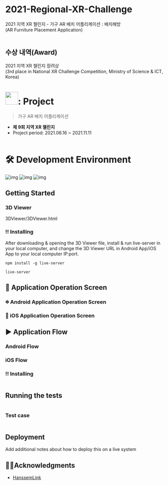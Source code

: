 # 2021-Regional-XR-Challenge
2021 지역 XR 첼린지 - 가구 AR 배치 어플리케이션 : 배치해방
<br>(AR Furniture Placement Application)<br><br>

## 수상 내역(Award)
2021 지역 XR 챌린지 장려상
<br>(3rd place in National XR Challenge Competition, Ministry of Science & ICT, Korea)


# <img src="https://kuku-keke.com/wp-content/uploads/2020/05/2707_4.png" height="40"/>: Project

> 가구 AR 배치 어플리케이션

- **제 9회 지역 XR 챌린지**
- Project period: 2021.06.16 ~ 2021.11.11<br><br>

# 🛠 Development Environment

![img](https://img.shields.io/badge/JavaScript-ES6-brightgreen)
![img](https://img.shields.io/badge/Swift-5.5-green)
![img](https://img.shields.io/badge/Xcode-12.5-yellowgreen)


## Getting Started 
### 3D Viewer
3DViewer/3DViewer.html<br>

### ‼ Installing 
After downloading & opening the 3D Viewer file, install & run live-server in your local computer, and change the 3D Viewer URL in Android App/iOS App to your local computer IP:port.

```
npm install -g live-server
```
```
live-server
```

## 📱 Application Operation Screen
### 🔯 Android Application Operation Screen


### 🍎 iOS Application Operation Screen




## ▶ Application Flow
### Android Flow

### iOS Flow





### ‼ Installing 

```

```

## Running the tests 



```

```

### Test case

```

```

## Deployment 

Add additional notes about how to deploy this on a live system 




## 🤝🏻Acknowledgments

* [HanssemLink](https://github.com/ddllttmmddwwnnAccount)
